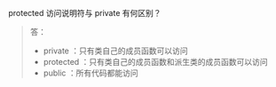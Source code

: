 protected 访问说明符与 private 有何区别？

> 答：
>
> * private ：只有类自己的成员函数可以访问
> * protected ：只有类自己的成员函数和派生类的成员函数可以访问
> * public ：所有代码都能访问
